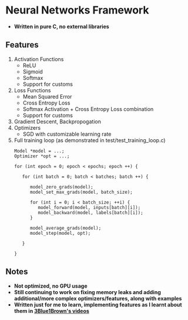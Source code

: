 # Neural Networks Framework
- **Written in pure C, no external libraries**
## Features
1. Activation Functions
   - ReLU
   - Sigmoid
   - Softmax
   - Support for customs
2. Loss Functions
   - Mean Squared Error
   - Cross Entropy Loss
   - Softmax Activation + Cross Entropy Loss combination
   - Support for customs
3. Gradient Descent, Backpropogation
4. Optimizers
   - SGD with customizable learning rate
6. Full training loop (as demonstrated in test/test_training_loop.c)
   ```
   Model *model = ...;
   Optimizer *opt = ...;

   for (int epoch = 0; epoch < epochs; epoch ++) {

      for (int batch = 0; batch < batches; batch ++) {
      
         model_zero_grads(model);
         model_set_max_grads(model, batch_size);
      
         for (int i = 0; i < batch_size; ++i) {
            model_forward(model, inputs[batch][i]);
            model_backward(model, labels[batch][i]);
         }
      
         model_average_grads(model);
         model_step(model, opt);
   
      }

   }
   ```

## Notes
- **Not optimized, no GPU usage**
- **Still continuing to work on fixing memory leaks and adding additional/more complex optimizers/features, along with examples**
- **Written just for me to learn, implementing features as I learnt about them in [3Blue1Brown's videos](https://www.youtube.com/watch?v=aircAruvnKk&list=PLZHQObOWTQDNU6R1_67000Dx_ZCJB-3pi)**

